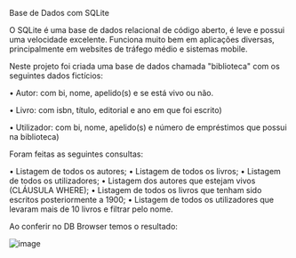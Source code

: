 Base de Dados com SQLite


O SQLite é uma base de dados relacional de código aberto, é leve e possui uma velocidade excelente. 
Funciona muito bem em aplicações diversas, principalmente em websites de tráfego médio e sistemas mobile.

Neste projeto foi criada uma base de dados chamada "biblioteca" com os seguintes dados fictícios:

• Autor: com bi, nome, apelido(s) e se está vivo ou não.

• Livro: com isbn, título, editorial e ano em que foi escrito)

• Utilizador: com bi, nome, apelido(s) e número de empréstimos que possui na biblioteca)


Foram feitas as seguintes consultas:

• Listagem de todos os autores;
• Listagem de todos os livros;
• Listagem de todos os utilizadores;
• Listagem dos autores que estejam vivos (CLÁUSULA WHERE);
• Listagem de todos os livros que tenham sido escritos posteriormente a 1900;
• Listagem de todos os utilizadores que levaram mais de 10 livros e filtrar pelo nome.


Ao conferir no DB Browser temos o resultado:

![image](https://user-images.githubusercontent.com/109659867/229108933-5358010c-e221-4745-ba07-15b0f3d9dee9.png)

